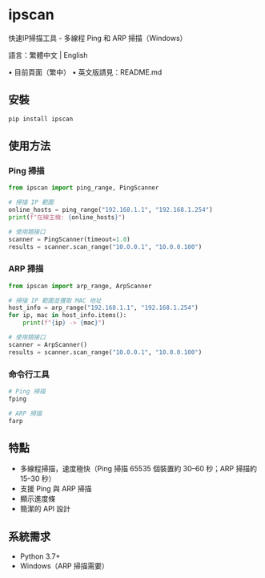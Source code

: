 # ipscan

快速IP掃描工具 - 多線程 Ping 和 ARP 掃描（Windows）

語言：繁體中文 | English

• 目前頁面（繁中）
• 英文版請見：README.md

## 安裝

```bash
pip install ipscan
```

## 使用方法

### Ping 掃描

```python
from ipscan import ping_range, PingScanner

# 掃描 IP 範圍
online_hosts = ping_range("192.168.1.1", "192.168.1.254")
print(f"在線主機: {online_hosts}")

# 使用類接口
scanner = PingScanner(timeout=1.0)
results = scanner.scan_range("10.0.0.1", "10.0.0.100")
```

### ARP 掃描

```python
from ipscan import arp_range, ArpScanner

# 掃描 IP 範圍並獲取 MAC 地址
host_info = arp_range("192.168.1.1", "192.168.1.254")
for ip, mac in host_info.items():
    print(f"{ip} -> {mac}")

# 使用類接口
scanner = ArpScanner()
results = scanner.scan_range("10.0.0.1", "10.0.0.100")
```

### 命令行工具

```bash
# Ping 掃描
fping

# ARP 掃描
farp
```

## 特點

- 多線程掃描，速度極快（Ping 掃描 65535 個裝置約 30–60 秒；ARP 掃描約 15–30 秒）
- 支援 Ping 與 ARP 掃描
- 顯示進度條
- 簡潔的 API 設計

## 系統需求

- Python 3.7+
- Windows（ARP 掃描需要）
